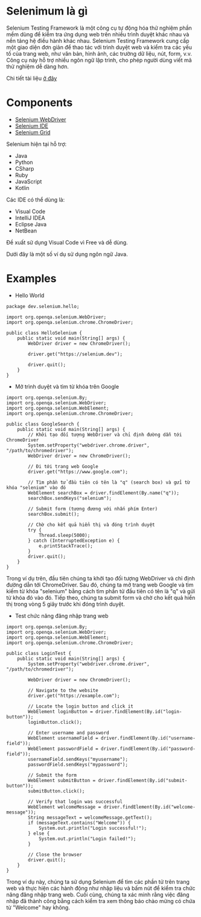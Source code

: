 # Selenimum là gì
Selenium Testing Framework là một công cụ tự động hóa thử nghiệm phần mềm dùng để kiểm tra ứng dụng web trên nhiều trình duyệt khác nhau và nền tảng hệ điều hành khác nhau. Selenium Testing Framework cung cấp một giao diện đơn giản để thao tác với trình duyệt web và kiểm tra các yếu tố của trang web, như văn bản, hình ảnh, các trường dữ liệu, nút, form, v.v. Công cụ này hỗ trợ nhiều ngôn ngữ lập trình, cho phép người dùng viết mã thử nghiệm dễ dàng hơn.

Chi tiết tài liệu [ở đây](https://www.selenium.dev/)

# Components
- [Selenium WebDriver](https://www.selenium.dev/documentation/webdriver/)
- [Selenium IDE](https://selenium.dev/selenium-ide/)
- [Selenium Grid](https://www.selenium.dev/documentation/grid/)

Selenium hiện tại hỗ trợ:
- Java
- Python
- CSharp
- Ruby
- JavaScript
- Kotlin

Các IDE có thể dùng là:
- Visual Code
- IntelliJ IDEA
- Eclipse Java
- NetBean

Đề xuất sử dụng Visual Code vì Free và dễ dùng.


Dưới đây là một số ví dụ sử dụng ngôn ngữ Java.

# Examples
- Hello World
```
package dev.selenium.hello;

import org.openqa.selenium.WebDriver;
import org.openqa.selenium.chrome.ChromeDriver;

public class HelloSelenium {
    public static void main(String[] args) {
        WebDriver driver = new ChromeDriver();

        driver.get("https://selenium.dev");

        driver.quit();
    }
}

```
- Mở trình duyệt và tìm từ khóa trên Google
```
import org.openqa.selenium.By;
import org.openqa.selenium.WebDriver;
import org.openqa.selenium.WebElement;
import org.openqa.selenium.chrome.ChromeDriver;

public class GoogleSearch {
    public static void main(String[] args) {
        // Khởi tạo đối tượng WebDriver và chỉ định đường dẫn tới ChromeDriver
        System.setProperty("webdriver.chrome.driver", "/path/to/chromedriver");
        WebDriver driver = new ChromeDriver();
        
        // Đi tới trang web Google
        driver.get("https://www.google.com");
        
        // Tìm phần tử đầu tiên có tên là "q" (search box) và gửi từ khóa "selenium" vào đó
        WebElement searchBox = driver.findElement(By.name("q"));
        searchBox.sendKeys("selenium");
        
        // Submit form (tương đương với nhấn phím Enter)
        searchBox.submit();
        
        // Chờ cho kết quả hiển thị và đóng trình duyệt
        try {
            Thread.sleep(5000);
        } catch (InterruptedException e) {
            e.printStackTrace();
        }
        driver.quit();
    }
}

```

Trong ví dụ trên, đầu tiên chúng ta khởi tạo đối tượng WebDriver và chỉ định đường dẫn tới ChromeDriver. Sau đó, chúng ta mở trang web Google và tìm kiếm từ khóa "selenium" bằng cách tìm phần tử đầu tiên có tên là "q" và gửi từ khóa đó vào đó. Tiếp theo, chúng ta submit form và chờ cho kết quả hiển thị trong vòng 5 giây trước khi đóng trình duyệt.

- Test chức năng đăng nhập trang web
```
import org.openqa.selenium.By;
import org.openqa.selenium.WebDriver;
import org.openqa.selenium.WebElement;
import org.openqa.selenium.chrome.ChromeDriver;

public class LoginTest {
    public static void main(String[] args) {
        System.setProperty("webdriver.chrome.driver", "/path/to/chromedriver");

        WebDriver driver = new ChromeDriver();

        // Navigate to the website
        driver.get("https://example.com");

        // Locate the login button and click it
        WebElement loginButton = driver.findElement(By.id("login-button"));
        loginButton.click();

        // Enter username and password
        WebElement usernameField = driver.findElement(By.id("username-field"));
        WebElement passwordField = driver.findElement(By.id("password-field"));
        usernameField.sendKeys("myusername");
        passwordField.sendKeys("mypassword");

        // Submit the form
        WebElement submitButton = driver.findElement(By.id("submit-button"));
        submitButton.click();

        // Verify that login was successful
        WebElement welcomeMessage = driver.findElement(By.id("welcome-message"));
        String messageText = welcomeMessage.getText();
        if (messageText.contains("Welcome")) {
            System.out.println("Login successful!");
        } else {
            System.out.println("Login failed!");
        }

        // Close the browser
        driver.quit();
    }
}

```

Trong ví dụ này, chúng ta sử dụng Selenium để tìm các phần tử trên trang web và thực hiện các hành động như nhập liệu và bấm nút để kiểm tra chức năng đăng nhập trang web. Cuối cùng, chúng ta xác minh rằng việc đăng nhập đã thành công bằng cách kiểm tra xem thông báo chào mừng có chứa từ "Welcome" hay không.